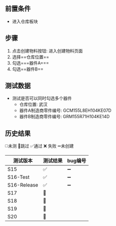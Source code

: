 
## 前置条件

- 进入仓库板块

## 步骤

1. 点击创建物料按钮: 进入创建物料页面
2. 选择==仓库位置== 
3. 勾选===器件A=== 
4. 勾选==器件B== 

## 测试数据

- 测试是否可以同时勾选多个器件
	- 仓库位置: 武汉
	- 器件A制造商零件编号: GCM155L8EH104KE07D
	- 器件B制造商零件编号: GRM155R71H104KE14D

## 历史结果
 ◻️未测    🚫跳过     ✅通过    ❌ 失败     ➖未创建
 
| 测试版本 | 测试结果 | bug编号 |
| ---- | ---- | ---- |
| S15 | ✅ | ➖ |
| S16-Test | ✅ | ➖ |
| S16-Release | ✅ | ➖ |
| S17 | 🚫 |  |
| S18 | 🚫 |  |
| S19 | 🚫 |  |
| S20 | 🚫 |  |

